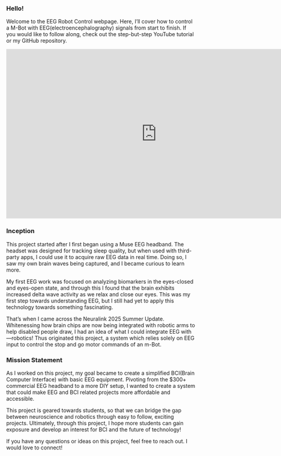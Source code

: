 ### Hello! 
Welcome to the EEG Robot Control webpage. Here, I’ll cover how to control a M-Bot with EEG(electroencephalography) signals from start to finish. If you would like to follow along, check out the step-but-step YouTube tutorial or my GitHub repository.

<iframe width="800" height="450" 
    src="https://www.youtube.com/embed/uV7v0Md52Rs?autoplay=1&mute=1" 
    title="EEG Robot Control - A Complete Tutorial" frameborder="0" 
    allow="accelerometer; autoplay; clipboard-write; encrypted-media; gyroscope; picture-in-picture" 
    allowfullscreen>
</iframe>

### Inception 
This project started after I first began using a Muse EEG headband. The headset was designed for tracking sleep quality, but when used with third-party apps, I could use it to acquire raw EEG data in real time. Doing so, I saw my own brain waves being captured, and I became curious to learn more. 

My first EEG work was focused on analyzing biomarkers in the eyes-closed and eyes-open state, and through this I found that the brain exhibits increased delta wave activity as we relax and close our eyes. This was my first step towards understanding EEG, but I still had yet to apply this technology towards something fascinating. 

That’s when I came across the Neuralink 2025 Summer Update. Whitenessing how brain chips are now being integrated with robotic arms to help disabled people draw, I had an idea of what I could integrate EEG with—robotics! Thus originated this project, a system which relies solely on EEG input to control the stop and go motor commands of an m-Bot.


### Mission Statement
As I worked on this project, my goal became to create a simplified BCI(Brain Computer Interface) with basic EEG equipment. Pivoting from the $300+ commercial EEG headband to a more DIY setup, I wanted to create a system that could make EEG and BCI related projects more affordable and accessible. 

This project is geared towards students, so that we can bridge the gap between neuroscience and robotics through easy to follow, exciting projects. Ultimately, through this project, I hope more students can gain exposure and develop an interest for BCI and the future of technology!


If you have any questions or ideas on this project, feel free to reach out. I would love to connect!

